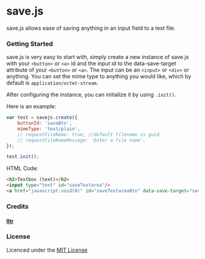 # save.js
save.js allows ease of saving anything in an input field to a text file.

### Getting Started

save.js is very easy to start with, simply create a new instance of save.js with your `<button>` or `<a>` id and the input id to the data-save-target attribute of your `<button>` or `<a>`. The input can be an `<input>` or `<div>` or anything.
You can set the mime type to anything you would like, which by default is `application/octet-stream`.

After configuring the instance, you can initialize it by using `.init()`.

Here is an example:

```js
var test = savejs.create({
    buttonId: 'saveBtn',
    mimeType: 'text/plain',
    // requestFileName: true, //default filename is guid
    // requestFileNameMessage: 'Enter a file name',
});

test.init();
```
HTML Code:
```html
<h2>Textbox (text)</h2>
<input type="text" id="saveTextarea"/>
<a href="javascript:void(0)" id="saveTextareaBtn" data-save-target="saveTextarea">SAVE</a>
```

### Credits
#### [lltr](https://github.com/lltr)

### License
Licenced under the [MIT License](https://opensource.org/licenses/MIT)


